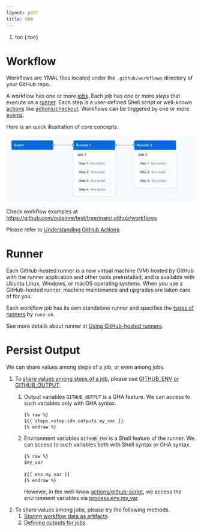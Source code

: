 ```yaml
---
layout: post
title: GHA
---
```


1. toc
{:toc}

# Workflow #

Workflows are YMAL files located under the `.github/workflows` directory of your GitHub repo.

A workflow has one or more [jobs](https://docs.github.com/en/actions/using-jobs). Each job has one or more *steps* that execute on a [runner](#runner). Each step is a user-defined Shell script or well-known [actions](https://docs.github.com/en/actions/learn-github-actions/understanding-github-actions#actions) like [actions/checkout](https://github.com/actions/checkout). Workflows can be triggered by one or more [events](https://docs.github.com/en/actions/using-workflows/events-that-trigger-workflows).

Here is an quick illustration of core concepts.

![assets/gha.webp](/assets/gha.webp)

Check workflow examples at <https://github.com/outsinre/test/tree/main/.github/workflows>

Please refer to [Understanding GitHub Actions](https://docs.github.com/en/actions/learn-github-actions/understanding-github-actions).

# Runner #

Each GitHub-hosted runner is a new virtual machine (VM) hosted by GitHub with the runner application and other tools preinstalled, and is available with Ubuntu Linux, Windows, or macOS operating systems. When you use a GitHub-hosted runner, machine maintenance and upgrades are taken care of for you.

Each workflow job has its own standalone runner and specifies the [types of runners](https://docs.github.com/en/actions/using-github-hosted-runners/about-github-hosted-runners/about-github-hosted-runners#supported-runners-and-hardware-resources) by `runs-on`.

See more details about runner at [Using GitHub-hosted runners](https://docs.github.com/en/actions/using-github-hosted-runners/about-github-hosted-runners).

# Persist Output #

We can share values among steps of a job, or even among jobs.

1. To [share values among steps of a job](https://michaelcurrin.github.io/dev-cheatsheets/cheatsheets/ci-cd/github-actions/persist.html), please use [GITHUB\_ENV or GITHUB\_OUTPUT](https://github.com/orgs/community/discussions/55294).
   1. Output variables `GITHUB_OUTPUT` is a GHA feature. We can access to such variables only with GHA syntax.
   
      ```
      {% raw %}
      ${{ steps.<step-id>.outputs.my_var }}
      {% endraw %}
      ```

   2. Environment variables `GITHUB_ENV` is a Shell feature of the runner. We can access to such variables both with Shell syntax or GHA syntax.
   
      ```
      {% raw %}
      $my_var

      ${{ env.my_var }}
      {% endraw %}
      ```
      
      However, in the well-know [actions/github-script](https://github.com/Kong/kong/pull/12021/), we access the environment variables via [process.env.my\_var](https://nodejs.org/dist/latest-v8.x/docs/api/process.html#process_process_env).
2. To share values among jobs, please try the following methods.
   1. [Storing workflow data as artifacts](https://help.github.com/en/actions/automating-your-workflow-with-github-actions/persisting-workflow-data-using-artifacts).
   2. [Defining outputs for jobs](https://docs.github.com/en/actions/using-jobs/defining-outputs-for-jobs).

